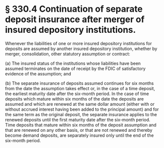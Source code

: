 # § 330.4   Continuation of separate deposit insurance after merger of insured depository institutions.

Whenever the liabilities of one or more insured depository institutions for deposits are assumed by another insured depository institution, whether by merger, consolidation, other statutory assumption or contract:


(a) The insured status of the institutions whose liabilities have been assumed terminates on the date of receipt by the FDIC of satisfactory evidence of the assumption; and


(b) The separate insurance of deposits assumed continues for six months from the date the assumption takes effect or, in the case of a time deposit, the earliest maturity date after the six-month period. In the case of time deposits which mature within six months of the date the deposits are assumed and which are renewed at the same dollar amount (either with or without accrued interest having been added to the principal amount) and for the same term as the original deposit, the separate insurance applies to the renewed deposits until the first maturity date after the six-month period. Time deposits that mature within six months of the deposit assumption and that are renewed on any other basis, or that are not renewed and thereby become demand deposits, are separately insured only until the end of the six-month period.




